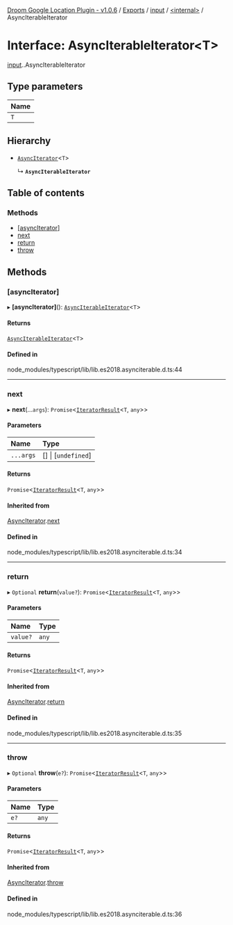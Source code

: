 [Droom Google Location Plugin - v1.0.6](../README.md) / [Exports](../modules.md) / [input](../modules/input.md) / [<internal\>](../modules/input._internal_.md) / AsyncIterableIterator

# Interface: AsyncIterableIterator<T\>

[input](../modules/input.md).[<internal>](../modules/input._internal_.md).AsyncIterableIterator

## Type parameters

| Name |
| :------ |
| `T` |

## Hierarchy

- [`AsyncIterator`](input._internal_.AsyncIterator.md)<`T`\>

  ↳ **`AsyncIterableIterator`**

## Table of contents

### Methods

- [[asyncIterator]](input._internal_.AsyncIterableIterator.md#[asynciterator])
- [next](input._internal_.AsyncIterableIterator.md#next)
- [return](input._internal_.AsyncIterableIterator.md#return)
- [throw](input._internal_.AsyncIterableIterator.md#throw)

## Methods

### [asyncIterator]

▸ **[asyncIterator]**(): [`AsyncIterableIterator`](input._internal_.AsyncIterableIterator.md)<`T`\>

#### Returns

[`AsyncIterableIterator`](input._internal_.AsyncIterableIterator.md)<`T`\>

#### Defined in

node_modules/typescript/lib/lib.es2018.asynciterable.d.ts:44

___

### next

▸ **next**(...`args`): `Promise`<[`IteratorResult`](../modules/input._internal_.md#iteratorresult)<`T`, `any`\>\>

#### Parameters

| Name | Type |
| :------ | :------ |
| `...args` | [] \| [`undefined`] |

#### Returns

`Promise`<[`IteratorResult`](../modules/input._internal_.md#iteratorresult)<`T`, `any`\>\>

#### Inherited from

[AsyncIterator](input._internal_.AsyncIterator.md).[next](input._internal_.AsyncIterator.md#next)

#### Defined in

node_modules/typescript/lib/lib.es2018.asynciterable.d.ts:34

___

### return

▸ `Optional` **return**(`value?`): `Promise`<[`IteratorResult`](../modules/input._internal_.md#iteratorresult)<`T`, `any`\>\>

#### Parameters

| Name | Type |
| :------ | :------ |
| `value?` | `any` |

#### Returns

`Promise`<[`IteratorResult`](../modules/input._internal_.md#iteratorresult)<`T`, `any`\>\>

#### Inherited from

[AsyncIterator](input._internal_.AsyncIterator.md).[return](input._internal_.AsyncIterator.md#return)

#### Defined in

node_modules/typescript/lib/lib.es2018.asynciterable.d.ts:35

___

### throw

▸ `Optional` **throw**(`e?`): `Promise`<[`IteratorResult`](../modules/input._internal_.md#iteratorresult)<`T`, `any`\>\>

#### Parameters

| Name | Type |
| :------ | :------ |
| `e?` | `any` |

#### Returns

`Promise`<[`IteratorResult`](../modules/input._internal_.md#iteratorresult)<`T`, `any`\>\>

#### Inherited from

[AsyncIterator](input._internal_.AsyncIterator.md).[throw](input._internal_.AsyncIterator.md#throw)

#### Defined in

node_modules/typescript/lib/lib.es2018.asynciterable.d.ts:36
